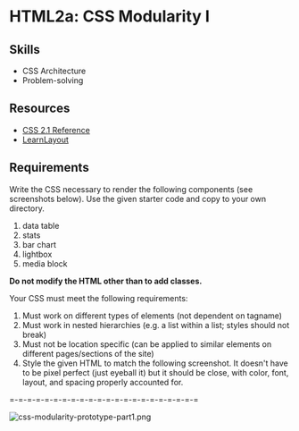HTML2a: CSS Modularity I
===================

Skills
------
- CSS Architecture
- Problem-solving

Resources
--------
- <a href="http://www.culturedcode.com/css/reference.html">CSS 2.1 Reference</a>
- <a href="http://learnlayout.com/">LearnLayout</a>

Requirements
--------
Write the CSS necessary to render the following components (see screenshots below). Use the given starter code and copy to your own directory.

1. data table
1. stats
1. bar chart
1. lightbox
1. media block

<strong>Do not modify the HTML other than to add classes.</strong>

Your CSS must meet the following requirements:

1. Must work on different types of elements (not dependent on tagname)
1. Must work in nested hierarchies (e.g. a list within a list; styles should not break)
1. Must not be location specific (can be applied to similar elements on different pages/sections of the site)
1. Style the given HTML to match the following screenshot. It doesn't have to be pixel perfect (just eyeball it) but it should be close, with color, font, layout, and spacing properly accounted for.

=-=-=-=-=-=-=-=-=-=-=-=-=-=-=-=-=-=-=-=-=-=

<img src="https://ru-student-site.s3.amazonaws.com/css-modularity-prototype-part1.png" alt="css-modularity-prototype-part1.png" title="">